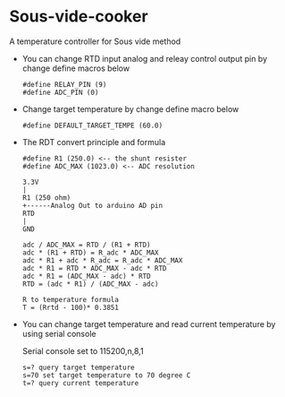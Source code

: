 # Sous-vide-cooker
A temperature controller for Sous vide method


- You can change RTD input analog and releay control output pin by change define macros below

	```
 	#define RELAY_PIN (9)
 	#define ADC_PIN (0)
	```
- Change target temperature by change define macro below 

	```
	#define DEFAULT_TARGET_TEMPE (60.0)
	```
- The RDT convert principle and formula

	```
 	#define R1 (250.0) <-- the shunt resister
 	#define ADC_MAX (1023.0) <-- ADC resolution
	
	3.3V
	|
	R1 (250 ohm)
	+------Analog Out to arduino AD pin
	RTD
	|
	GND

	adc / ADC_MAX = RTD / (R1 + RTD)
	adc * (R1 + RTD) = R_adc * ADC_MAX
	adc * R1 + adc * R_adc = R_adc * ADC_MAX
	adc * R1 = RTD * ADC_MAX - adc * RTD
	adc * R1 = (ADC_MAX - adc) * RTD
	RTD = (adc * R1) / (ADC_MAX - adc)

	R to temperature formula
	T = (Rrtd - 100)* 0.3851
	```
- You can change target temperature and read current temperature by using serial console

	Serial console set to 115200,n,8,1
	
	```
	s=? query target temperature
	s=70 set target temperature to 70 degree C	
	t=? query current temperature
	```
